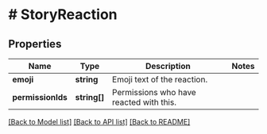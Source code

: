 # # StoryReaction

## Properties

Name | Type | Description | Notes
------------ | ------------- | ------------- | -------------
**emoji** | **string** | Emoji text of the reaction. |
**permissionIds** | **string[]** | Permissions who have reacted with this. |

[[Back to Model list]](../../README.md#models) [[Back to API list]](../../README.md#endpoints) [[Back to README]](../../README.md)

